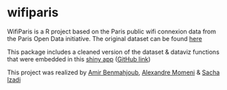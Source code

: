 # wifiparis

WifiParis is a R project based on the Paris public wifi connexion data from the Paris Open Data initiative.
The original dataset can be found [here](https://opendata.paris.fr/explore/dataset/utilisations_mensuelles_des_hotspots_paris_wi-fi/)

This package includes a cleaned version of the dataset & dataviz functions that were embedded in this [shiny app](https://amirbenmahjoub.shinyapps.io/WIFI_APP_V2/) ([GitHub link](https://github.com/SachaIZADI/wifiparisapp))

This project was realized by [Amir Benmahjoub](https://www.linkedin.com/in/amirbenmahjoub/), [Alexandre Momeni](https://www.linkedin.com/in/alexandre-momeni/) & [Sacha Izadi](https://www.linkedin.com/in/sacha-izadi)
